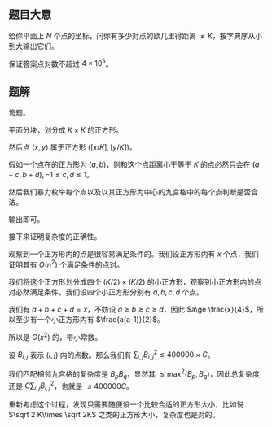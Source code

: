 ## 题目大意

给你平面上 $N$ 个点的坐标，问你有多少对点的欧几里得距离 $\leqslant K$，按字典序从小到大输出它们。

保证答案点对数不超过 $4\times10^5$。

## 题解

诡题。

平面分块，划分成 $K\times K$ 的正方形。

然后点 $(x,y)$ 属于正方形 $([x/K],[y/K])$。

假如一个点在的正方形为 $(a,b)$，则和这个点距离小于等于 $K$ 的点必然只会在 $(a+c,b+d),-1\le c,d\le 1$。

然后我们暴力枚举每个点以及以其正方形为中心的九宫格中的每个点判断是否合法。

输出即可。

接下来证明复杂度的正确性。

观察到一个正方形内的点是很容易满足条件的。我们设正方形内有 $x$ 个点，我们证明其有 $O(n^2)$ 个满足条件的点对。

我们将这个正方形划分成四个 $(K/2)\times(K/2)$ 的小正方形，观察到小正方形内的点对必然满足条件。我们设四个小正方形分别有 $a,b,c,d$ 个点。

我们有 $a+b+c+d=x$，不妨设 $a\ge b\ge c\ge d$，因此 $a\ge \frac{x}{4}$，所以至少有一个小正方形内有 $\frac{a(a-1)}{2}$。

所以是 $O(x^2)$ 的，带小常数。

设 $B_{i,j}$ 表示 $(i,j)$ 内的点数。那么我们有 $\sum_{i,j}B_{i,j}^2\le 400000\times C$。

我们匹配相邻九宫格的复杂度是 $B_pB_q$，显然其 $\le \max^2(B_p,B_q)$，因此总复杂度还是 $C\sum_{i,j}B_{i,j}^2$，也就是 $\le 400000C$。

重新考虑这个过程，发现只需要随便设一个比较合适的正方形大小，比如说 $\sqrt 2 K\times \sqrt 2K$ 之类的正方形大小，复杂度也是对的。